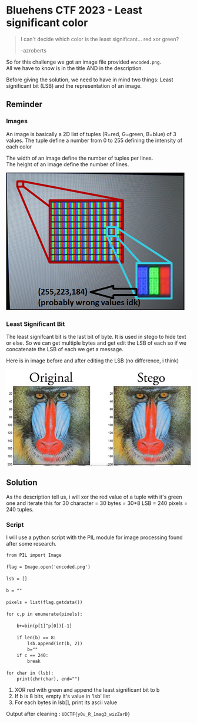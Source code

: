 # Bluehens CTF 2023 - Least significant color


>I can't decide which color is the least significant... red xor green?
>
> -azroberts

So for this challenge we got an image file provided `encoded.png`. <br>
All we have to know is in the title AND in the description. 

Before giving the solution, we need to have in mind two things: Least significant bit (LSB) and the representation of an image.

## Reminder

### Images

An image is basically a 2D list of tuples (R=red, G=green, B=blue) of 3 values.
The tuple define a number from 0 to 255 defining the intensity of each color 

The width of an image define the number of tuples per lines.<br>
The height of an image define the number of lines.

![representation of an image](https://raw.githubusercontent.com/1Tyron140/writeups/main/Bluehens_CTF/2023/misc/least_significant_color/pixel_in_image.png)


### Least Significant Bit 

The least signifcant bit is the last bit of byte. It is used in stego to hide text or else.
So we can get multiple bytes and get edit the LSB of each so if we concatenate the LSB of each we get a message.
 
Here is in image before and after editing the LSB (no difference, i think)

![LSB vs original](https://raw.githubusercontent.com/1Tyron140/writeups/main/Bluehens_CTF/2023/misc/least_significant_color/lsb_orginal_vs_edited.png)


## Solution

As the description tell us, i will xor the red value of a tuple with it's green one and iterate this for 30 character = 30 bytes = 30*8 LSB = 240 pixels = 240 tuples.


### Script

I will use a python script with the PIL module for image processing found after some research.

```
from PIL import Image

flag = Image.open('encoded.png')

lsb = []

b = ""

pixels = list(flag.getdata())

for c,p in enumerate(pixels):

    b+=bin(p[1]^p[0])[-1]
    
    if len(b) == 8:
        lsb.append(int(b, 2))
        b=""
    if c == 240:
        break
        
for char in (lsb):
    print(chr(char), end="")
```

1. XOR red with green and append the least significant bit to b
2. If b is 8 bits, empty it's value in 'lsb' list
3. For each bytes in lsb[], print its ascii value


Output after cleaning : `UDCTF{y0u_R_1mag3_wizZarD}`
